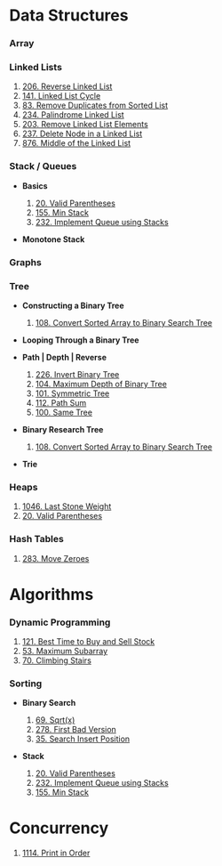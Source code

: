 # Data Structures

### Array

### Linked Lists

  1. [206. Reverse Linked List](Data_Structures/Linked_Lists/206.java)
  2. [141. Linked List Cycle](Data_Structures/Linked_Lists/141.java)
  3. [83. Remove Duplicates from Sorted List](Data_Structures/Linked_Lists/83.java)
  4. [234. Palindrome Linked List](Data_Structures/Linked_Lists/234.java)
  5. [203. Remove Linked List Elements](Data_Structures/Linked_Lists/203.java)
  6. [237. Delete Node in a Linked List](Data_Structures/Linked_Lists/237.java)
  7. [876. Middle of the Linked List](Data_Structures/Linked_Lists/876.java)

### Stack / Queues

* **Basics**
  1. [20. Valid Parentheses](Data_Structures/Stack/20.java)
  1. [155. Min Stack](Data_Structures/Stack/155.java)
  1. [232. Implement Queue using Stacks](Data_Structures/Stack/232.java)

* **Monotone Stack**

### Graphs

### Tree

* **Constructing a Binary Tree**
  1. [108. Convert Sorted Array to Binary Search Tree](/Data_Structures/Tree/108.java)

* **Looping Through a Binary Tree**

* **Path | Depth | Reverse**
  1. [226. Invert Binary Tree](/Data_Structures/Tree/226.java)
  2. [104. Maximum Depth of Binary Tree](/Data_Structures/Tree/104.java)
  3. [101. Symmetric Tree](/Data_Structures/Tree/101.java)
  4. [112. Path Sum](/Data_Structures/Tree/112.java)
  5. [100. Same Tree](/Data_Structures/Tree/100.java)

* **Binary Research Tree**
  1. [108. Convert Sorted Array to Binary Search Tree](/Data_Structures/Tree/108.java)

* **Trie**

### Heaps
  1. [1046. Last Stone Weight](Data_Structures/Heap/1046.java)
  2. [20. Valid Parentheses](Data_Structures/Heap/703.java)

### Hash Tables
  1. [283. Move Zeroes](Data_Structures/Hash_Tables/283.java)

# Algorithms

### Dynamic Programming

  1. [121. Best Time to Buy and Sell Stock](/Algorithms/Dynamic_Programming/121.java)
  2. [53. Maximum Subarray](/Algorithms/Dynamic_Programming/53.java)
  3. [70. Climbing Stairs](/Algorithms/Dynamic_Programming/70.java)

### Sorting

* **Binary Search**
  1. [69. Sqrt(x)](/Algorithms/Sorting/Binary_Search/69.java)
  2. [278. First Bad Version](/Algorithms/Sorting/Binary_Search/278.java)
  3. [35. Search Insert Position](/Algorithms/Sorting/Binary_Search/35.java)

* **Stack**
  1. [20. Valid Parentheses](/Algorithms/Stack/20.java)
  2. [232. Implement Queue using Stacks](/Algorithms/Stack/232.java)
  3. [155. Min Stack](/Algorithms/Stack/155.java)

# Concurrency
  1. [1114. Print in Order](/Concurrency/1114.java)

